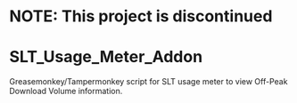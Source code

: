 # NOTE: This project is discontinued

# SLT_Usage_Meter_Addon
Greasemonkey/Tampermonkey script for SLT usage meter to view Off-Peak Download Volume information.
